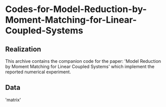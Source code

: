 # Codes-for-Model-Reduction-by-Moment-Matching-for-Linear-Coupled-Systems
## Realization
This archive contains the companion code for the paper:
'Model Reduction by Moment Matching for Linear Coupled Systems'
which implement the reported numerical experiment.
## Data
'matrix'
